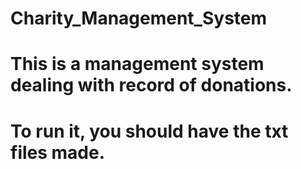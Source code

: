 # Charity_Management_System
# This is a management system dealing with record of donations.
# To run it, you should have the txt files made.
